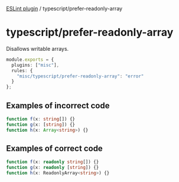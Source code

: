 [ESLint plugin](https://ilyub.github.io/eslint-plugin-misc/) / typescript/prefer-readonly-array

# typescript/prefer-readonly-array

Disallows writable arrays.

```ts
module.exports = {
  plugins: ["misc"],
  rules: {
    "misc/typescript/prefer-readonly-array": "error"
  }
};
```

## Examples of incorrect code

```ts
function f(x: string[]) {}
function g(x: [string]) {}
function h(x: Array<string>) {}
```

## Examples of correct code

```ts
function f(x: readonly string[]) {}
function g(x: readonly [string]) {}
function h(x: ReadonlyArray<string>) {}
```